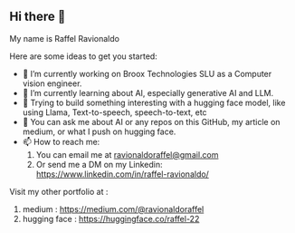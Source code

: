 ## Hi there 👋

My name is Raffel Ravionaldo

Here are some ideas to get you started:

- 🏢 I’m currently working on Broox Technologies SLU as a Computer vision engineer.
- 📖 I’m currently learning about AI, especially generative AI and LLM.
- 🔨 Trying to build something interesting with a hugging face model, like using Llama, Text-to-speech, speech-to-text, etc
- 💬 You can ask me about AI or any repos on this GitHub, my article on medium, or what I push on hugging face.
- 📫 How to reach me:
    1. You can email me at ravionaldoraffel@gmail.com
    2. Or send me a DM on my Linkedin: https://www.linkedin.com/in/raffel-ravionaldo/
 
Visit my other portfolio at : 
1. medium : https://medium.com/@ravionaldoraffel
2. hugging face : https://huggingface.co/raffel-22
